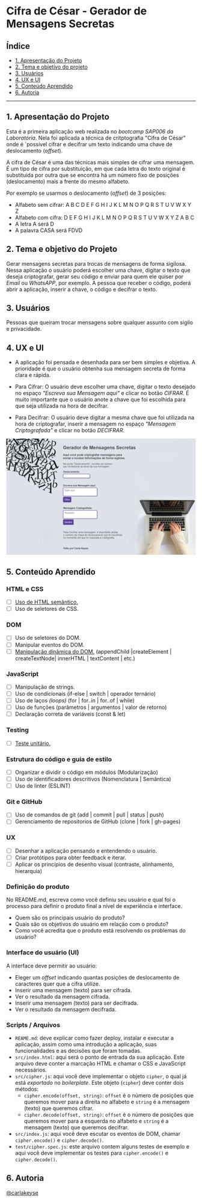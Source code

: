 # Cifra de César - Gerador de Mensagens Secretas

## Índice

* [1. Apresentação do Projeto](#1-prefácio)
* [2. Tema e objetivo do projeto](#2-resumo-do-projeto)
* [3. Usuários](#3-objetivos-de-aprendizagem)
* [4. UX e UI](#4-considerações-gerais)
* [5. Conteúdo Aprendido](#5-critérios-de-aceitação-mínimos-do-projeto)
* [6. Autoria](#6-hacker-edition)


***

## 1. Apresentação do Projeto

Esta é a primeira aplicação web realizada no _bootcamp SAP006 da Laboratória_.
Nela foi aplicada a técnica de critptografia "Cifra de César" onde é ´possível cifrar e decifrar um texto indicando uma chave de deslocamento (_offset_).

A cifra de César é uma das técnicas mais simples de cifrar uma mensagem. É um
tipo de cifra por substituição, em que cada letra do texto original é
substituida por outra que se encontra há um número fixo de posições
(deslocamento) mais a frente do mesmo alfabeto.

Por exemplo se usarmos o deslocamento (_offset_) de 3 posições:

* Alfabeto sem cifrar: A B C D E F G H I J K L M N O P Q R S T U V W X Y Z
* Alfabeto com cifra:  D E F G H I J K L M N O P Q R S T U V W X Y Z A B C
* A letra A será D
* A palavra CASA será FDVD


## 2. Tema e objetivo do Projeto

Gerar mensagens secretas para trocas de mensagens de forma sigilosa. 
Nessa aplicação o usuário poderá escolher uma chave, digitar o texto que deseja criptografar, gerar seu código e enviar para quem ele quiser por _Email_ ou _WhatsAPP_, por exemplo.
A pessoa que receber o código, poderá abrir a aplicação, inserir a chave, o código e decifrar o texto.

## 3. Usuários

Pessoas que queiram trocar mensagens sobre qualquer assunto com sigilo e privacidade.

## 4. UX e UI

* A aplicação foi pensada e desenhada para ser bem simples e objetiva. A prioridade é que o usuário obtenha sua mensagem secreta de forma clara e rápida.

* Para Cifrar:
O usuário deve escolher uma chave, digitar o texto desejado no espaço _"Escreva sua Mensagem aqui"_ e clicar no botão _CIFRAR_. É muito importante que o usuário anote a chave que foi escolhida para que seja utilizada na hora de decifrar.

* Para Decifrar:
O usuário deve digitar a mesma chave que foi utilizada na hora de criptografar, inserir a mensagem no espaço _"Mensagem Criptografada"_ e clicar no botão _DECIFRAR_.

![Layout](src/img/layout.jpg)

## 5. Conteúdo Aprendido

### HTML e CSS

* [ ] [Uso de HTML semântico.](https://developer.mozilla.org/pt-BR/docs/Glossario/Semantica#Sem%C3%A2ntica_em_HTML)
* [ ] Uso de seletores de CSS.

### DOM

* [ ] Uso de seletores do DOM.
* [ ] Manipular eventos do DOM.
* [ ] [Manipulação dinâmica do DOM.](https://developer.mozilla.org/pt-BR/docs/DOM/Referencia_do_DOM/Introdu%C3%A7%C3%A3o)
(appendChild |createElement | createTextNode| innerHTML | textContent | etc.)

### JavaScript

* [ ] Manipulação de strings.
* [ ] Uso de condicionais (if-else | switch | operador ternário)
* [ ] Uso de laços _(loops)_ (for | for..in | for..of | while)
* [ ] Uso de funções (parâmetros | argumentos | valor de retorno)
* [ ] Declaração correta de variáveis (const & let)

### Testing

* [ ] [Teste unitário.](https://jestjs.io/docs/pt-BR/getting-started)

### Estrutura do código e guia de estilo

* [ ] Organizar e dividir o código em módulos (Modularização)
* [ ] Uso de identificadores descritivos (Nomenclatura | Semântica)
* [ ] Uso de linter (ESLINT)

### Git e GitHub

* [ ] Uso de comandos de git (add | commit | pull | status | push)
* [ ] Gerenciamento de repositorios de GitHub (clone | fork | gh-pages)

### UX

* [ ] Desenhar a aplicação pensando e entendendo o usuário.
* [ ] Criar protótipos para obter feedback e iterar.
* [ ] Aplicar os princípios de desenho visual (contraste, alinhamento, hierarquia)

### Definição do produto

No README.md, escreva como você definiu seu usuário e qual foi o processo para
definir o produto final a nível de experiência e interface.

* Quem são os principais usuário do produto?
* Quais são os objetivos do usuário em relação com o produto?
* Como você acredita que o produto está resolvendo os problemas do usuário?

### Interface do usuário (UI)

A interface deve permitir ao usuário:

* Eleger um _offset_ indicando quantas posições de deslocamento de caracteres
  quer que a cifra utilize.
* Inserir uma mensagem (texto) para ser cifrada.
* Ver o resultado da mensagem cifrada.
* Inserir uma mensagem (texto) para ser decifrada.
* Ver o resultado da mensagem decifrada.

### Scripts / Arquivos

* `REAME.md`: deve explicar como fazer deploy, instalar e executar a aplicação,
  assim como uma introdução a aplicação, suas funcionalidades e as decisões que
  foram tomadas.
* `src/index.html`: aqui será o ponto de entrada da sua aplicação. Este arquivo
  deve conter a marcação HTML e chamar o CSS e JavaScript necessários.
* `src/cipher.js`: aqui você deve implementar o objeto `cipher`, o qual já está
  _exportado_ no _boilerplate_. Este objeto (`cipher`) deve conter dois métodos:
  - `cipher.encode(offset, string)`: `offset` é o número de posições que
      queremos mover para a direita no alfabeto e `string` é a mensagem (texto)
      que queremos cifrar.
  - `cipher.decode(offset, string)`: `offset` é o número de posições que
      queremos mover para a esquerda no alfabeto e `string` é a mensagem (texto)
      que queremos decifrar.
* `src/index.js`: aqui você deve escutar os eventos de DOM, chamar
  `cipher.encode()` e `cipher.decode()`.
* `test/cipher.spec.js`: este arquivo contem alguns testes de exemplo e aqui
  você deve implementar os testes para `cipher.encode()` e `cipher.decode()`.

## 6. Autoria

[@carlakeyse](https://github.com/carlakeyse)







